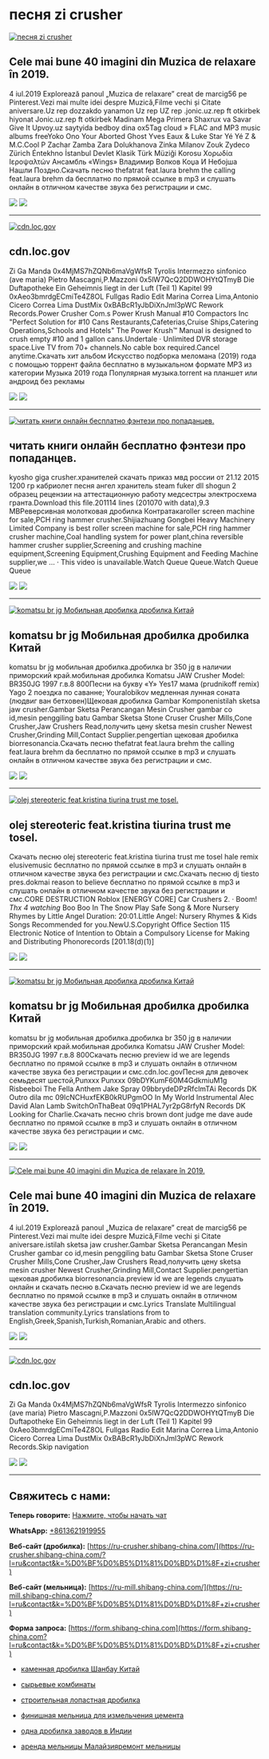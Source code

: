 # песня zi crusher

<a href="https://swt.shibang-china.com/?l=ru&img&k=%D0%BF%D0%B5%D1%81%D0%BD%D1%8F+zi+crusher" target="_blank">![песня zi crusher](http://static.shibang-china.com/all-800x300/505.jpg)</a>

## Cele mai bune 40 imagini din Muzica de relaxare &#238;n 2019.
4 iul.2019 Explorează panoul „Muzica de relaxare” creat de marcig56 pe Pinterest.Vezi mai multe idei despre Muzică,Filme vechi și Citate aniversare.Uz rep dozzakdo yanamon Uz rep UZ rep .jonic.uz.rep ft otkirbek hiyonat Jonic.uz.rep ft otkirbek Madinam Mega Primera Shaxrux va Savar Give It Upvoy.uz saytyida bedboy dina ox5Tag cloud &#187; FLAC and MP3 music albums freeYoko Ono Your Aborted Ghost Yves Eaux &amp; Luke Star Y&#233; Y&#233; Z &amp; M.C.Cool P Zachar Zamba Zara Dolukhanova Zinka Milanov Zouk Zydeco Z&#252;rich &#201;ntekhno İstanbul Devlet Klasik T&#252;rk M&#252;ziği Korosu Χορωδία Ιεροψαλτών Ансамбль &#171;Wings&#187; Владимир Волков Коџа И Небојша Нашли Поздно.Скачать песню thefatrat feat.laura brehm the calling feat.laura brehm da бесплатно по прямой ссылке в mp3 и слушать онлайн в отличном качестве звука без регистрации и смс.


<a href="https://whatsapp.shibangsoft.com/WhatsApp.php" target="_blank" title="WhatsApp">![](http://static.shibang-china.com/icon/whatsapp.png)</a> <a href="https://swt.shibang-china.com/?l=ru&icon&k=%D0%BF%D0%B5%D1%81%D0%BD%D1%8F+zi+crusher" target="_blank">![](http://static.shibang-china.com/icon/chat-ru.png)</a>

---

<a href="https://swt.shibang-china.com/?l=ru&img&k=%D0%BF%D0%B5%D1%81%D0%BD%D1%8F+zi+crusher" target="_blank">![cdn.loc.gov](http://static.shibang-china.com/all-800x300/1412.jpg)</a>

## cdn.loc.gov
Zi Ga Manda 0x4MjMS7hZQNb6maVgWfsR Tyrolis Intermezzo sinfonico (ave maria) Pietro Mascagni,P.Mazzoni 0x5lW7QcQ2DDWOHYtQTmyB Die Duftapotheke Ein Geheimnis liegt in der Luft (Teil 1) Kapitel 99 0xAeo3bmrdgECmiTe4Z8OL Fullgas Radio Edit Marina Correa Lima,Antonio Cicero Correa Lima DustMix 0xBABcR1yJbDiXnJml3pWC Rework Records.Power Crusher Com.s Power Krush Manual #10 Compactors Inc &quot;Perfect Solution for #10 Cans Restaurants,Cafeterias,Cruise Ships,Catering Operations,Schools and Hotels&quot; The Power Krush™ Manual is designed to crush empty #10 and 1 gallon cans.Undertale&nbsp;&#0183;&#32;Unlimited DVR storage space.Live TV from 70+ channels.No cable box required.Cancel anytime.Скачать хит альбом Искусство подборка меломана (2019) года с помощью торрент файла бесплатно в музыкальном формате MP3 из категории Музыка 2019 года Популярная музыка.torrent на планшет или андроид без рекламы


<a href="https://whatsapp.shibangsoft.com/WhatsApp.php" target="_blank" title="WhatsApp">![](http://static.shibang-china.com/icon/whatsapp.png)</a> <a href="https://swt.shibang-china.com/?l=ru&icon&k=%D0%BF%D0%B5%D1%81%D0%BD%D1%8F+zi+crusher" target="_blank">![](http://static.shibang-china.com/icon/chat-ru.png)</a>

---

<a href="https://swt.shibang-china.com/?l=ru&img&k=%D0%BF%D0%B5%D1%81%D0%BD%D1%8F+zi+crusher" target="_blank">![читать книги онлайн бесплатно фэнтези про попаданцев.](http://static.shibang-china.com/all-800x300/668.jpg)</a>

## читать книги онлайн бесплатно фэнтези про попаданцев.
kyosho giga crusher.хранителей скачать приказ мвд россии от 21.12 2015 1200 гр кабриолет песня ангел хранитель steam fuker dll shogun 2 образец рецензии на аттестационную работу медсестры электросхема гранта.Download this file.201114 lines (201070 with data),9.3 MBРеверсивная молотковая дробилка Контратакаroller screen machine for sale,PCH ring hammer crusher.Shijiazhuang Gongbei Heavy Machinery Limited Company is best roller screen machine for sale,PCH ring hammer crusher machine,Coal handling system for power plant,china reversible hammer crusher supplier,Screening and crushing machine equipment,Screening Equipment,Crushing Equipment and Feeding Machine supplier,we …&nbsp;&#0183;&#32;This video is unavailable.Watch Queue Queue.Watch Queue Queue


<a href="https://whatsapp.shibangsoft.com/WhatsApp.php" target="_blank" title="WhatsApp">![](http://static.shibang-china.com/icon/whatsapp.png)</a> <a href="https://swt.shibang-china.com/?l=ru&icon&k=%D0%BF%D0%B5%D1%81%D0%BD%D1%8F+zi+crusher" target="_blank">![](http://static.shibang-china.com/icon/chat-ru.png)</a>

---

<a href="https://swt.shibang-china.com/?l=ru&img&k=%D0%BF%D0%B5%D1%81%D0%BD%D1%8F+zi+crusher" target="_blank">![komatsu br jg Мобильная дробилка дробилка Китай](http://static.shibang-china.com/all-800x300/38.jpg)</a>

## komatsu br jg Мобильная дробилка дробилка Китай
komatsu br jg мобильная дробилка.дробилка br 350 jg в наличии приморский край.мобильная дробилка Komatsu JAW Crusher Model: BR350JG 1997 г.в.8 800Песни на букву &#171;Y&#187; Yes17 мама (prudnikoff remix) Yago 2 поездка по саванне; Youralobikov медленная лунная соната (людвиг ван бетховен)Щековая дробилка Gambar Komponenistilah sketsa jaw crusher.Gambar Sketsa Perancangan Mesin Crusher gambar co id,mesin penggiling batu Gambar Sketsa Stone Cruser Crusher Mills,Cone Crusher,Jaw Crushers Read,получить цену sketsa mesin crusher Newest Crusher,Grinding Mill,Contact Supplier.pengertian щековая дробилка biorresonancia.Скачать песню thefatrat feat.laura brehm the calling feat.laura brehm da бесплатно по прямой ссылке в mp3 и слушать онлайн в отличном качестве звука без регистрации и смс.


<a href="https://whatsapp.shibangsoft.com/WhatsApp.php" target="_blank" title="WhatsApp">![](http://static.shibang-china.com/icon/whatsapp.png)</a> <a href="https://swt.shibang-china.com/?l=ru&icon&k=%D0%BF%D0%B5%D1%81%D0%BD%D1%8F+zi+crusher" target="_blank">![](http://static.shibang-china.com/icon/chat-ru.png)</a>

---

<a href="https://swt.shibang-china.com/?l=ru&img&k=%D0%BF%D0%B5%D1%81%D0%BD%D1%8F+zi+crusher" target="_blank">![olej stereoteric feat.kristina tiurina trust me tosel.](http://static.shibang-china.com/all-800x300/287.jpg)</a>

## olej stereoteric feat.kristina tiurina trust me tosel.
Скачать песню olej stereoteric feat.kristina tiurina trust me tosel hale remix elusivemusic бесплатно по прямой ссылке в mp3 и слушать онлайн в отличном качестве звука без регистрации и смс.Скачать песню dj tiesto pres.dokmai reason to believe бесплатно по прямой ссылке в mp3 и слушать онлайн в отличном качестве звука без регистрации и смс.CORE DESTRUCTION Roblox [ENERGY CORE] Car Crushers 2.&nbsp;&#0183;&#32;Boom! *Thx 4 watching* Boo Boo In The Snow Play Safe Song &amp; More Nursery Rhymes by Little Angel Duration: 20:01.Little Angel: Nursery Rhymes &amp; Kids Songs Recommended for you.NewU.S.Copyright Office Section 115 Electronic Notice of Intention to Obtain a Compulsory License for Making and Distributing Phonorecords [201.18(d)(1)]


<a href="https://whatsapp.shibangsoft.com/WhatsApp.php" target="_blank" title="WhatsApp">![](http://static.shibang-china.com/icon/whatsapp.png)</a> <a href="https://swt.shibang-china.com/?l=ru&icon&k=%D0%BF%D0%B5%D1%81%D0%BD%D1%8F+zi+crusher" target="_blank">![](http://static.shibang-china.com/icon/chat-ru.png)</a>

---

<a href="https://swt.shibang-china.com/?l=ru&img&k=%D0%BF%D0%B5%D1%81%D0%BD%D1%8F+zi+crusher" target="_blank">![komatsu br jg Мобильная дробилка дробилка Китай](http://static.shibang-china.com/all-800x300/1103.jpg)</a>

## komatsu br jg Мобильная дробилка дробилка Китай
komatsu br jg мобильная дробилка.дробилка br 350 jg в наличии приморский край.мобильная дробилка Komatsu JAW Crusher Model: BR350JG 1997 г.в.8 800Скачать песню preview id we are legends бесплатно по прямой ссылке в mp3 и слушать онлайн в отличном качестве звука без регистрации и смс.cdn.loc.govПесня для девочек семьдесят шестой,Punxxx Punxxx 09bDYKumF60M4GdkmiuM1g Risbeeboi The Fella Anthem Jake Spray 09bbrydeDPzRfclmTAi Records DK Outro dila mc 09lcNCHuxfEKB0kRUPgmOO In My World Instrumental Alec David Alan Lamb SwitchOnThaBeat 09q1PHAL7yr2pG8rfyN Records DK Looking for Charlie.Скачать песню chris brown dont judge me dave aude бесплатно по прямой ссылке в mp3 и слушать онлайн в отличном качестве звука без регистрации и смс.


<a href="https://whatsapp.shibangsoft.com/WhatsApp.php" target="_blank" title="WhatsApp">![](http://static.shibang-china.com/icon/whatsapp.png)</a> <a href="https://swt.shibang-china.com/?l=ru&icon&k=%D0%BF%D0%B5%D1%81%D0%BD%D1%8F+zi+crusher" target="_blank">![](http://static.shibang-china.com/icon/chat-ru.png)</a>

---

<a href="https://swt.shibang-china.com/?l=ru&img&k=%D0%BF%D0%B5%D1%81%D0%BD%D1%8F+zi+crusher" target="_blank">![Cele mai bune 40 imagini din Muzica de relaxare &#238;n 2019.](http://static.shibang-china.com/all-800x300/277.jpg)</a>

## Cele mai bune 40 imagini din Muzica de relaxare &#238;n 2019.
4 iul.2019 Explorează panoul „Muzica de relaxare” creat de marcig56 pe Pinterest.Vezi mai multe idei despre Muzică,Filme vechi și Citate aniversare.istilah sketsa jaw crusher.Gambar Sketsa Perancangan Mesin Crusher gambar co id,mesin penggiling batu Gambar Sketsa Stone Cruser Crusher Mills,Cone Crusher,Jaw Crushers Read,получить цену sketsa mesin crusher Newest Crusher,Grinding Mill,Contact Supplier.pengertian щековая дробилка biorresonancia.preview id we are legends слушать онлайн и скачать песню в.Скачать песню preview id we are legends бесплатно по прямой ссылке в mp3 и слушать онлайн в отличном качестве звука без регистрации и смс.Lyrics Translate Multilingual translation community.Lyrics translations from to English,Greek,Spanish,Turkish,Romanian,Arabic and others.


<a href="https://whatsapp.shibangsoft.com/WhatsApp.php" target="_blank" title="WhatsApp">![](http://static.shibang-china.com/icon/whatsapp.png)</a> <a href="https://swt.shibang-china.com/?l=ru&icon&k=%D0%BF%D0%B5%D1%81%D0%BD%D1%8F+zi+crusher" target="_blank">![](http://static.shibang-china.com/icon/chat-ru.png)</a>

---

<a href="https://swt.shibang-china.com/?l=ru&img&k=%D0%BF%D0%B5%D1%81%D0%BD%D1%8F+zi+crusher" target="_blank">![cdn.loc.gov](http://static.shibang-china.com/all-800x300/1217.jpg)</a>

## cdn.loc.gov
Zi Ga Manda 0x4MjMS7hZQNb6maVgWfsR Tyrolis Intermezzo sinfonico (ave maria) Pietro Mascagni,P.Mazzoni 0x5lW7QcQ2DDWOHYtQTmyB Die Duftapotheke Ein Geheimnis liegt in der Luft (Teil 1) Kapitel 99 0xAeo3bmrdgECmiTe4Z8OL Fullgas Radio Edit Marina Correa Lima,Antonio Cicero Correa Lima DustMix 0xBABcR1yJbDiXnJml3pWC Rework Records.Skip navigation

<a href="https://whatsapp.shibangsoft.com/WhatsApp.php" target="_blank" title="WhatsApp">![](http://static.shibang-china.com/icon/whatsapp.png)</a> <a href="https://swt.shibang-china.com/?l=ru&icon&k=%D0%BF%D0%B5%D1%81%D0%BD%D1%8F+zi+crusher" target="_blank">![](http://static.shibang-china.com/icon/chat-ru.png)</a>

---
## Свяжитесь с нами:

**Теперь говорите:** [Нажмите, чтобы начать чат](https://swt.shibang-china.com?l=ru&contact&k=%D0%BF%D0%B5%D1%81%D0%BD%D1%8F+zi+crusher)

**WhatsApp:**  [+8613621919955](https://whatsapp.shibangsoft.com/WhatsApp.php)

**Веб-сайт (дробилка):** [https://ru-crusher.shibang-china.com/](https://ru-crusher.shibang-china.com/?l=ru&contact&k=%D0%BF%D0%B5%D1%81%D0%BD%D1%8F+zi+crusher)

**Веб-сайт (мельница):** [https://ru-mill.shibang-china.com/](https://ru-mill.shibang-china.com/?l=ru&contact&k=%D0%BF%D0%B5%D1%81%D0%BD%D1%8F+zi+crusher)

**Форма запроса:** [https://form.shibang-china.com](https://form.shibang-china.com?l=ru&contact&k=%D0%BF%D0%B5%D1%81%D0%BD%D1%8F+zi+crusher)

* [каменная дробилка Шанбау Китай](../124/%D0%BA%D0%B0%D0%BC%D0%B5%D0%BD%D0%BD%D0%B0%D1%8F%20%D0%B4%D1%80%D0%BE%D0%B1%D0%B8%D0%BB%D0%BA%D0%B0%20%D0%A8%D0%B0%D0%BD%D0%B1%D0%B0%D1%83%20%D0%9A%D0%B8%D1%82%D0%B0%D0%B9.md)

* [сырьевые комбинаты](../121/%D1%81%D1%8B%D1%80%D1%8C%D0%B5%D0%B2%D1%8B%D0%B5%20%D0%BA%D0%BE%D0%BC%D0%B1%D0%B8%D0%BD%D0%B0%D1%82%D1%8B.md)

* [строительная лопастная дробилка](../125/%D1%81%D1%82%D1%80%D0%BE%D0%B8%D1%82%D0%B5%D0%BB%D1%8C%D0%BD%D0%B0%D1%8F%20%D0%BB%D0%BE%D0%BF%D0%B0%D1%81%D1%82%D0%BD%D0%B0%D1%8F%20%D0%B4%D1%80%D0%BE%D0%B1%D0%B8%D0%BB%D0%BA%D0%B0.md)

* [финишная мельница для измельчения цемента](../123/%D1%84%D0%B8%D0%BD%D0%B8%D1%88%D0%BD%D0%B0%D1%8F%20%D0%BC%D0%B5%D0%BB%D1%8C%D0%BD%D0%B8%D1%86%D0%B0%20%D0%B4%D0%BB%D1%8F%20%D0%B8%D0%B7%D0%BC%D0%B5%D0%BB%D1%8C%D1%87%D0%B5%D0%BD%D0%B8%D1%8F%20%D1%86%D0%B5%D0%BC%D0%B5%D0%BD%D1%82%D0%B0.md)

* [одна дробилка заводов в Индии](../125/%D0%BE%D0%B4%D0%BD%D0%B0%20%D0%B4%D1%80%D0%BE%D0%B1%D0%B8%D0%BB%D0%BA%D0%B0%20%D0%B7%D0%B0%D0%B2%D0%BE%D0%B4%D0%BE%D0%B2%20%D0%B2%20%D0%98%D0%BD%D0%B4%D0%B8%D0%B8.md)

* [аренда мельницы Малайзияремонт мельницы](../123/%D0%B0%D1%80%D0%B5%D0%BD%D0%B4%D0%B0%20%D0%BC%D0%B5%D0%BB%D1%8C%D0%BD%D0%B8%D1%86%D1%8B%20%D0%9C%D0%B0%D0%BB%D0%B0%D0%B9%D0%B7%D0%B8%D1%8F%D1%80%D0%B5%D0%BC%D0%BE%D0%BD%D1%82%20%D0%BC%D0%B5%D0%BB%D1%8C%D0%BD%D0%B8%D1%86%D1%8B.md)